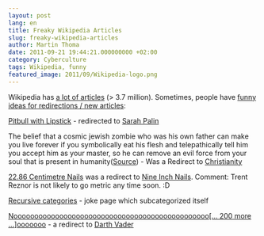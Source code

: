 ```yaml
---
layout: post
lang: en
title: Freaky Wikipedia Articles
slug: freaky-wikipedia-articles
author: Martin Thoma
date: 2011-09-21 19:44:21.000000000 +02:00
category: Cyberculture
tags: Wikipedia, funny
featured_image: 2011/09/Wikipedia-logo.png
---
```

Wikipedia has <a href="http://en.wikipedia.org/wiki/Special:Statistics" rel="nofollow">a lot of articles</a> (> 3.7 million). Sometimes, people have <a href="http://en.wikipedia.org/wiki/Wikipedia:Deleted_articles_with_freaky_titles" rel="nofollow">funny ideas for redirections / new articles</a>:

<a href="http://en.wikipedia.org/wiki/Wikipedia:Redirects_for_discussion/Log/2008_September_24#Pitbull_with_Lipstick_.E2.86.92_Sarah_Palin" rel="nofollow">Pitbull with Lipstick</a> - redirected to <a href="http://en.wikipedia.org/wiki/Sarah_Palin" rel="nofollow">Sarah Palin</a>

The belief that a cosmic jewish zombie who was his own father can make you live forever if you symbolically eat his flesh and telepathically tell him you accept him as your master, so he can remove an evil force from your soul that is present in humanity(<a href="http://en.wikipedia.org/w/index.php?title=Special:Log/delete&amp;page=The_belief_that_a_cosmic_jewish_zombie_who_was_his_own_father_can_make_you_live_forever_if_you_symbolically_eat_his_flesh_and_telepathically_tell_him_you_accept_him_as_your_master,_so_he_can_remove_an_evil_force_from_your_soul_that_is_present_in_humanity" rel="nofollow">Source</a>) - Was a Redirect to <a href="http://en.wikipedia.org/wiki/Christianity" rel="nofollow">Christianity</a>

<a href="http://en.wikipedia.org/w/index.php?title=Special:Log&amp;type=delete&amp;user=&amp;page=22.86+Centimetre+Nails" rel="nofollow">22.86 Centimetre Nails</a> was a redirect to <a href="http://en.wikipedia.org/wiki/Nine_Inch_Nails" rel="nofollow">Nine Inch Nails</a>.
Comment: Trent Reznor is not likely to go metric any time soon. :D

<a href="http://en.wikipedia.org/w/index.php?title=Special:Log&amp;type=delete&amp;user=&amp;page=Category:Recursive+categories" rel="nofollow">Recursive categories</a> - joke page which subcategorized itself

<a href="http://en.wikipedia.org/w/index.php?title=Special:Log&amp;type=delete&amp;user=&amp;page=Noooooooooooooooooooooooooooooooooooooooooooooooooooooooooooooooooooooooooooooooooooooooooooooooooooooooooooooooooooooooooooooooooooooooooooooooooooooooooooooooooooooooooooooooooooooooooooooooooooooooooooooooooooooooooooooooooooooooooooooooooooooooooooooo" rel="nofollow">Nooooooooooooooooooooooooooooooooooooooooooooooo[... 200 more ...]ooooooo</a> - a redirect to <a href="http://en.wikipedia.org/wiki/Darth_Vader" rel="nofollow">Darth Vader</a>
